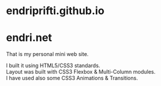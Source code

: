 # endriprifti.github.io
# endri.net

That is my personal mini web site.

I built it using HTML5/CSS3 standards.<br>
Layout was built with CSS3 Flexbox & Multi-Column modules.<br>
I have used also some CSS3 Animations & Transitions.
